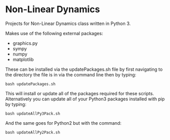 # Non-Linear Dynamics
Projects for Non-Linear Dynamics class written in Python 3.

Makes use of the following external packages:
* graphics.py
* sympy
* numpy
* matplotlib

These can be installed via the updatePackages.sh file by first navigating to the directory the file is in via the command line then by typing:

```bash updatePackages.sh```

This will install or update all of the packages required for these scripts. Alternatively you can update all of your Python3 packages installed with pip by typing:

```bash updateAllPy3Pack.sh```

And the same goes for Python2 but with the command:

```bash updateAllPy2Pack.sh```
